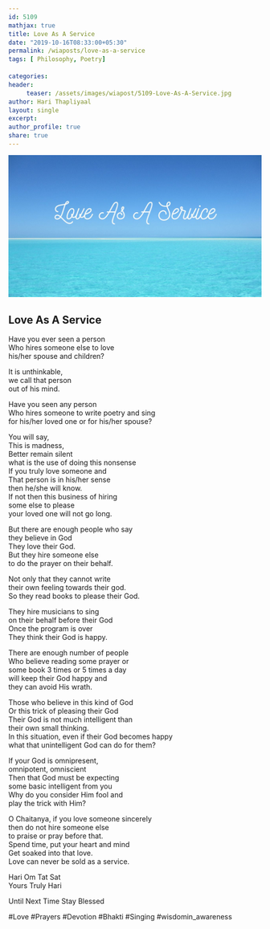 ```yaml
--- 
id: 5109
mathjax: true  
title: Love As A Service
date: "2019-10-16T08:33:00+05:30"
permalink: /wiaposts/love-as-a-service
tags: [ Philosophy, Poetry]    

categories: 
header:
     teaser: /assets/images/wiapost/5109-Love-As-A-Service.jpg
author: Hari Thapliyaal 
layout: single
excerpt:  
author_profile: true 
share: true 
---
```


![Love As A Service](/assets/images/wiapost/5109-Love-As-A-Service.jpg)    
   
## Love As A Service   
   
Have you ever seen a person     
Who hires someone else to love     
his/her spouse and children?    
    
It is unthinkable,     
we call that person     
out of his mind.    
    
Have you seen any person     
Who hires someone to write poetry and sing     
for his/her loved one or for his/her spouse?    
    
You will say,     
This is madness,     
Better remain silent     
what is the use of doing this nonsense     
If you truly love someone and     
That person is in his/her sense     
then he/she will know.     
If not then this business of hiring     
some else to please     
your loved one will not go long.    
    
But there are enough people who say     
they believe in God     
They love their God.     
But they hire someone else     
to do the prayer on their behalf.    
    
Not only that they cannot write     
their own feeling towards their god.     
So they read books to please their God.    
    
They hire musicians to sing     
on their behalf before their God     
Once the program is over     
They think their God is happy.    
    
There are enough number of people     
Who believe reading some prayer or     
some book 3 times or 5 times a day     
will keep their God happy and     
they can avoid His wrath.    
    
Those who believe in this kind of God     
Or this trick of pleasing their God     
Their God is not much intelligent than     
their own small thinking.     
In this situation, even if their God becomes happy     
what that unintelligent God can do for them?    
    
If your God is omnipresent,     
omnipotent, omniscient     
Then that God must be expecting     
some basic intelligent from you     
Why do you consider Him fool and     
play the trick with Him?    
    
O Chaitanya, if you love someone sincerely     
then do not hire someone else     
to praise or pray before that.     
Spend time, put your heart and mind     
Get soaked into that love.     
Love can never be sold as a service.    
    
Hari Om Tat Sat     
Yours Truly Hari    
    
Until Next Time Stay Blessed    
    
#Love #Prayers #Devotion #Bhakti #Singing #wisdomin_awareness    
    
    
